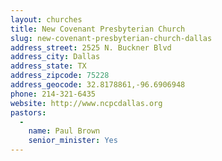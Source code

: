 ```yaml
---
layout: churches
title: New Covenant Presbyterian Church
slug: new-covenant-presbyterian-church-dallas
address_street: 2525 N. Buckner Blvd
address_city: Dallas
address_state: TX
address_zipcode: 75228
address_geocode: 32.8178861,-96.6906948
phone: 214-321-6435
website: http://www.ncpcdallas.org
pastors: 
  - 
    name: Paul Brown
    senior_minister: Yes
---
```



